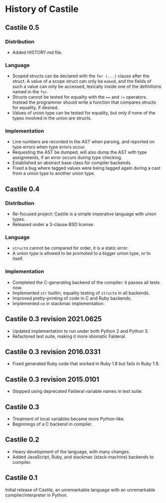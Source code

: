 History of Castile
==================

Castile 0.5
-----------

### Distribution

*   Added HISTORY.md file.

### Language

*   Scoped structs can be declared with the `for (...)` clause
    after the struct.  A value of a scope struct can only be
    `make`d, and the fields of such a value can only be accessed,
    lexically inside one of the definitions named in the `for`.
*   Structs cannot be tested for equality with the `==` and `!=`
    operators.  Instead the programmer should write a function
    that compares structs for equality, if desired.
*   Values of union type can be tested for equality, but only if
    none of the types involved in the union are structs.

### Implementation

*   Line numbers are recorded in the AST when parsing, and
    reported on type errors when type errors occur.
*   Requesting the AST be dumped, will also dump the AST with
    type assignments, if an error occurs during type checking.
*   Established an abstract base class for compiler backends.
*   Fixed a bug where tagged values were being tagged again
    during a cast from a union type to another union type.

Castile 0.4
-----------

### Distribution

*   Re-focused project: Castile is a simple imperative language
    with union types.
*   Released under a 3-clause BSD license.

### Language

*   `struct`s cannot be compared for order, it is a static error.
*   A union type is allowed to be promoted to a bigger union type,
    or to itself.

### Implementation

*   Completed the C-generating backend of the compiler: it passes all tests now.
*   Implemented `str` builtin, equality testing of `struct`s in all backends.
*   Improved pretty-printing of code in C and Ruby backends.
*   Implemented `ne` in stackmac implementation.

Castile 0.3 revision 2021.0625
------------------------------

*   Updated implementation to run under both Python 2 and Python 3.
*   Refactored test suite, making it more idiomatic Falderal.

Castile 0.3 revision 2016.0331
------------------------------

*   Fixed generated Ruby code that worked in Ruby 1.8 but fails in Ruby 1.9.

Castile 0.3 revision 2015.0101
------------------------------

*   Stopped using deprecated Falderal variable names in test suite.

Castile 0.3
-----------

*   Treatment of local variables became more Python-like.
*   Beginnings of a C backend in compiler.

Castile 0.2
-----------

*   Heavy development of the language, with many changes.
*   Added JavaScript, Ruby, and stackmac (stack-machine) backends to compiler.

Castile 0.1
-----------

Initial release of Castile, an unremarkable language with an unremarkable
compiler/interpreter in Python.
